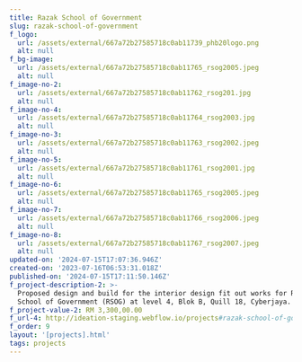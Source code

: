 ```yaml
---
title: Razak School of Government
slug: razak-school-of-government
f_logo:
  url: /assets/external/667a72b27585718c0ab11739_phb20logo.png
  alt: null
f_bg-image:
  url: /assets/external/667a72b27585718c0ab11765_rsog2005.jpeg
  alt: null
f_image-no-2:
  url: /assets/external/667a72b27585718c0ab11762_rsog201.jpg
  alt: null
f_image-no-4:
  url: /assets/external/667a72b27585718c0ab11764_rsog2003.jpg
  alt: null
f_image-no-3:
  url: /assets/external/667a72b27585718c0ab11763_rsog2002.jpeg
  alt: null
f_image-no-5:
  url: /assets/external/667a72b27585718c0ab11761_rsog2001.jpg
  alt: null
f_image-no-6:
  url: /assets/external/667a72b27585718c0ab11765_rsog2005.jpeg
  alt: null
f_image-no-7:
  url: /assets/external/667a72b27585718c0ab11766_rsog2006.jpeg
  alt: null
f_image-no-8:
  url: /assets/external/667a72b27585718c0ab11767_rsog2007.jpeg
  alt: null
updated-on: '2024-07-15T17:07:36.946Z'
created-on: '2023-07-16T06:53:31.018Z'
published-on: '2024-07-15T17:11:50.146Z'
f_project-description-2: >-
  Proposed design and build for the interior design fit out works for Razak
  School of Government (RSOG) at level 4, Blok B, Quill 18, Cyberjaya.
f_project-value-2: RM 3,300,00.00
f_url-4: http://ideation-staging.webflow.io/projects#razak-school-of-government
f_order: 9
layout: '[projects].html'
tags: projects
---
```



